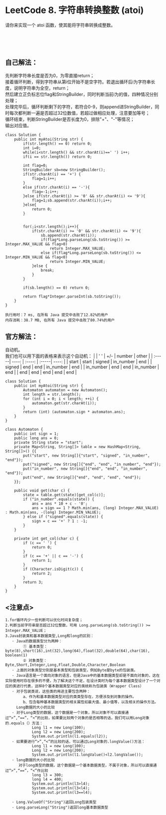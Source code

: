 #    LeetCode 8. 字符串转换整数 (atoi)

请你来实现一个 atoi 函数，使其能将字符串转换成整数。</br>

</br></br></br>

##    自己解法：
先判断字符串长度是否为0，为零直接return；</br>
接着循环判断，得到字符串从第i位开始不是空字符。若退出循环后i为字符串长度，说明字符串为全空，return；</br>
然后建立正负标志位flag和StringBuilder，同时判断当前i为的值，四种情况分别处理；</br>
处理完毕后，循环判断剩下的字符，若符合0-9，则append进StringBuilder，同时每次都判断一遍是否超过32位数值，若超过做相应处理，注意要加等号；</br>
循环结束，判断StringBuilder是否长度为0，排除"+"、"-"等情况；</br>
输出对应值。</br>
```
class Solution {
    public int myAtoi(String str) {
        if(str.length() == 0) return 0;
        int i=0;
        while(i<str.length() && str.charAt(i)==' ') i++;
        if(i == str.length()) return 0;

        int flag=0;
        StringBuilder sb=new StringBuilder();
        if(str.charAt(i) == '+') {
            flag=1;i++;
        }
        else if(str.charAt(i) == '-'){
            flag=-1;i++;
        }else if(str.charAt(i) >= '0' && str.charAt(i) <= '9'){
            flag=1;sb.append(str.charAt(i));i++;
        }else{
            return 0;
        }


        for(;i<str.length();i++){
            if(str.charAt(i) >= '0' && str.charAt(i) <= '9'){
                sb.append(str.charAt(i));
                if(flag*Long.parseLong(sb.toString()) >= Integer.MAX_VALUE && flag>0) 
                    return Integer.MAX_VALUE;
                else if(flag*Long.parseLong(sb.toString()) <= Integer.MIN_VALUE && flag<0) 
                    return Integer.MIN_VALUE;
            }else {
                break;
            }
        }

        if(sb.length() == 0) return 0;

        return flag*Integer.parseInt(sb.toString());
    }
}
```
```
执行用时：7 ms, 在所有 Java 提交中击败了12.82%的用户
内存消耗：38.7 MB, 在所有 Java 提交中击败了80.74%的用户
```


##    官方解法：
自动机。</br>
我们也可以用下面的表格来表示这个自动机：
|       | ' ' | +/- | number | other |
| :-----| ----: | :----: | :-----| ----: | 
| start | start | signed | in_number | end | 
| signed | end | end | in_number | end |
| in_number | end | end | in_number | end | 
| end | end | end | end | end |
			
				
				
				

```
class Solution {
    public int myAtoi(String str) {
        Automaton automaton = new Automaton();
        int length = str.length();
        for (int i = 0; i < length; ++i) {
            automaton.get(str.charAt(i));
        }
        return (int) (automaton.sign * automaton.ans);
    }
}

class Automaton {
    public int sign = 1;
    public long ans = 0;
    private String state = "start";
    private Map<String, String[]> table = new HashMap<String, String[]>() {{
        put("start", new String[]{"start", "signed", "in_number", "end"});
        put("signed", new String[]{"end", "end", "in_number", "end"});
        put("in_number", new String[]{"end", "end", "in_number", "end"});
        put("end", new String[]{"end", "end", "end", "end"});
    }};

    public void get(char c) {
        state = table.get(state)[get_col(c)];
        if ("in_number".equals(state)) {
            ans = ans * 10 + c - '0';
            ans = sign == 1 ? Math.min(ans, (long) Integer.MAX_VALUE) : Math.min(ans, -(long) Integer.MIN_VALUE);
        } else if ("signed".equals(state)) {
            sign = c == '+' ? 1 : -1;
        }
    }

    private int get_col(char c) {
        if (c == ' ') {
            return 0;
        }
        if (c == '+' || c == '-') {
            return 1;
        }
        if (Character.isDigit(c)) {
            return 2;
        }
        return 3;
    }
}
```



## <注意点>
```
1.for循环内少一些判断可以优化时间复杂度；
2.判断当前字符串是否超过32位整数，可用 Long.parseLong(sb.toString()) >= Integer.MAX_VALUE；
3.Java封装类和基本数据类型,Long和long的区别：
   · Java的数据类型分为两种：
        ① 基本类型：byte(8),short(16),int(32),long(64),float(32),double(64),char(16), boolean(1)
        ② 对象类型：Byte,Short,Integer,Long,Float,Double,Character,Boolean
   · 上面的对象类型分别是基本类型和包装类型，例如Byte是byte的包装类。
   · Java语言是一个面向对象的语言，但是Java中的基本数据类型却是不面向对象的，这在实际使用时存在很多的不便，为了解决这个不足，在设计类时为每个基本数据类型设计了一个对应的类进行代表，这样8个基本数据类型对应的类统称为包装类（Wrapper Class）
   · 对于包装类说，这些类的用途主要包含两种：
        a、作为和基本数据类型对应的类类型存在，方便涉及到对象的操作。
        b、包含每种基本数据类型的相关属性如最大值、最小值等，以及相关的操作方法。
     Long数据的大小的比较
   · 对于Long类型的数据，这个数据是一个对象，所以对象不可以直接通过“>”,“==”，“<”的比较，如果要比较两个对象的是否相等的话，我们可以用Long对象的.equals（）方法：
            Long l1 = new Long(100);  
            Long l2 = new Long(200);  
            System.out.println(l1.equals(l2));  
   · 如果要进行“>”,“<”的比较的话，可以通过Long对象的.longValue()方法：
            Long l1 = new Long(100);  
            Long l2 = new Long(200);  
            System.out.println(l1.longValue()<l2.longValue());  
   · long数据的大小的比较
      对于long类型的数据，这个数据是一个基本数据类型，不属于对象，所以可以直接通过“>”,“==”，“<”作比较
            long l3 = 300;  
            long l4 = 400;  
            System.out.println(l3>l4);  
            System.out.println(l3<l4);  
            System.out.println(l3==l4);
        
   · Long.ValueOf("String")返回Long包装类型
   · Long.parseLong("String")返回long基本数据类型
```
